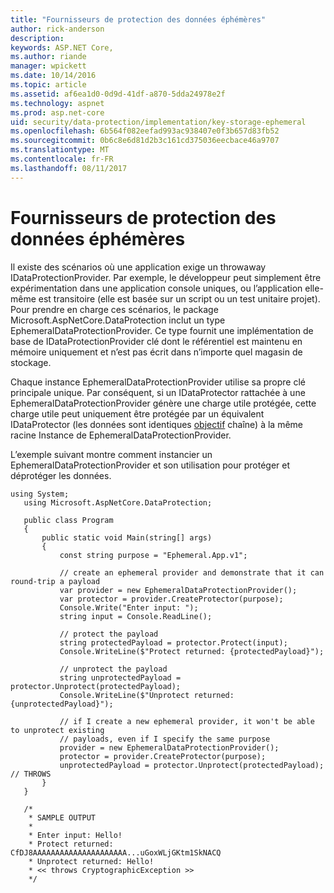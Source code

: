 ```yaml
---
title: "Fournisseurs de protection des données éphémères"
author: rick-anderson
description: 
keywords: ASP.NET Core,
ms.author: riande
manager: wpickett
ms.date: 10/14/2016
ms.topic: article
ms.assetid: af6ea1d0-0d9d-41df-a870-5dda24978e2f
ms.technology: aspnet
ms.prod: asp.net-core
uid: security/data-protection/implementation/key-storage-ephemeral
ms.openlocfilehash: 6b564f082eefad993ac938407e0f3b657d83fb52
ms.sourcegitcommit: 0b6c8e6d81d2b3c161cd375036eecbace46a9707
ms.translationtype: MT
ms.contentlocale: fr-FR
ms.lasthandoff: 08/11/2017
---
```

# <a name="ephemeral-data-protection-providers"></a>Fournisseurs de protection des données éphémères

<a name=data-protection-implementation-key-storage-ephemeral></a>

Il existe des scénarios où une application exige un throwaway IDataProtectionProvider. Par exemple, le développeur peut simplement être expérimentation dans une application console uniques, ou l’application elle-même est transitoire (elle est basée sur un script ou un test unitaire projet). Pour prendre en charge ces scénarios, le package Microsoft.AspNetCore.DataProtection inclut un type EphemeralDataProtectionProvider. Ce type fournit une implémentation de base de IDataProtectionProvider clé dont le référentiel est maintenu en mémoire uniquement et n’est pas écrit dans n’importe quel magasin de stockage.

Chaque instance EphemeralDataProtectionProvider utilise sa propre clé principale unique. Par conséquent, si un IDataProtector rattachée à une EphemeralDataProtectionProvider génère une charge utile protégée, cette charge utile peut uniquement être protégée par un équivalent IDataProtector (les données sont identiques [objectif](../consumer-apis/purpose-strings.md#data-protection-consumer-apis-purposes) chaîne) à la même racine Instance de EphemeralDataProtectionProvider.

L’exemple suivant montre comment instancier un EphemeralDataProtectionProvider et son utilisation pour protéger et déprotéger les données.

```none
using System;
   using Microsoft.AspNetCore.DataProtection;

   public class Program
   {
       public static void Main(string[] args)
       {
           const string purpose = "Ephemeral.App.v1";

           // create an ephemeral provider and demonstrate that it can round-trip a payload
           var provider = new EphemeralDataProtectionProvider();
           var protector = provider.CreateProtector(purpose);
           Console.Write("Enter input: ");
           string input = Console.ReadLine();

           // protect the payload
           string protectedPayload = protector.Protect(input);
           Console.WriteLine($"Protect returned: {protectedPayload}");

           // unprotect the payload
           string unprotectedPayload = protector.Unprotect(protectedPayload);
           Console.WriteLine($"Unprotect returned: {unprotectedPayload}");

           // if I create a new ephemeral provider, it won't be able to unprotect existing
           // payloads, even if I specify the same purpose
           provider = new EphemeralDataProtectionProvider();
           protector = provider.CreateProtector(purpose);
           unprotectedPayload = protector.Unprotect(protectedPayload); // THROWS
       }
   }

   /*
    * SAMPLE OUTPUT
    *
    * Enter input: Hello!
    * Protect returned: CfDJ8AAAAAAAAAAAAAAAAAAAAA...uGoxWLjGKtm1SkNACQ
    * Unprotect returned: Hello!
    * << throws CryptographicException >>
    */
   ```
